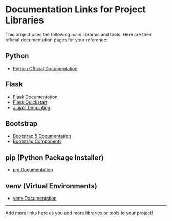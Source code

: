 # Documentation Links for Project Libraries

This project uses the following main libraries and tools. Here are their official documentation pages for your reference:

## Python
- [Python Official Documentation](https://docs.python.org/3/)

## Flask
- [Flask Documentation](https://flask.palletsprojects.com/)
- [Flask Quickstart](https://flask.palletsprojects.com/en/latest/quickstart/)
- [Jinja2 Templating](https://jinja.palletsprojects.com/)

## Bootstrap
- [Bootstrap 5 Documentation](https://getbootstrap.com/docs/5.3/getting-started/introduction/)
- [Bootstrap Components](https://getbootstrap.com/docs/5.3/components/alerts/)

## pip (Python Package Installer)
- [pip Documentation](https://pip.pypa.io/en/stable/)

## venv (Virtual Environments)
- [venv Documentation](https://docs.python.org/3/library/venv.html)

---
Add more links here as you add more libraries or tools to your project!

